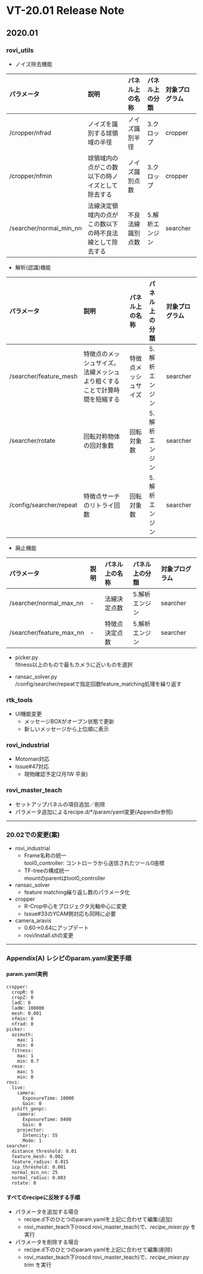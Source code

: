 # VT-20.01 Release Note

## 2020.01

### rovi_utils

- ノイズ除去機能

|パラメータ|説明|パネル上の名称|パネル上の分類|対象プログラム|
|:----|:----|:----|:----|:----|
|/cropper/nfrad|ノイズを識別する球領域の半径|ノイズ識別半径|3.クロップ|cropper|
|/cropper/nfmin|球領域内の点がこの数以下の時ノイズとして除去する|ノイズ識別点数|3.クロップ|cropper|
|/searcher/normal_min_nn|法線決定領域内の点がこの数以下の時不良法線として除去する|不良法線識別点数|5.解析エンジン|searcher|

- 解析(認識)機能

|パラメータ|説明|パネル上の名称|パネル上の分類|対象プログラム|
|:----|:----|:----|:----|:----|
|/searcher/feature_mesh|特徴点のメッシュサイズ。法線メッシュより粗くすることで計算時間を短縮する|特徴点メッシュサイズ|5.解析エンジン|searcher|
|/searcher/rotate|回転対称物体の回対象数|回転対象数|5.解析エンジン|searcher|
|/config/searcher/repeat|特徴点サーチのリトライ回数|回転対象数|5.解析エンジン|searcher|

- 廃止機能

|パラメータ|説明|パネル上の名称|パネル上の分類|対象プログラム|
|:----|:----|:----|:----|:----|
|/searcher/normal_max_nn|-|法線決定点数|5.解析エンジン|searcher|
|/searcher/feature_max_nn|-|特徴点決定点数|5.解析エンジン|searcher|

- picker.py  
fitness以上のもので最もカメラに近いものを選択

- ransac_solver.py  
/config/searcher/repeatで指定回数feature_matching処理を繰り返す

### rtk_tools

- UI機能変更
    - メッセージBOXがオープン状態で更新
    - 新しいメッセージから上位順に表示

### rovi_industrial

- Motoman対応
- Issue#47対応
    - 現物確認予定(2月1W 平泉)

### rovi_master_teach  
- セットアップパネルの項目追加／削除
- パラメータ追加によるrecipe.d/*/param/yaml変更(Appendix参照)

<hr>

### 20.02での変更(案)
- rovi_industrial
    - Frame名称の統一  
    tool0_controller: コントローラから送信されたツール0座標
    - TF-treeの構成統一  
    mountのparentはtool0_controller
- ransac_solver
    - feature matching繰り返し数のパラメータ化
- cropper
    - R-Crop中心をプロジェクタ光軸中心に変更
    - Issue#33のYCAM側対応も同時に必要
- camera_aravis
    - 0.60→0.64にアップデート
    - rovi/Install.shの変更

<hr>

### Appendix(A) レシピのparam.yaml変更手順  
#### param.yaml実例
~~~
cropper:
  cropR: 0
  cropZ: 0
  ladC: 0
  ladW: 100000
  mesh: 0.001
  nfmin: 0
  nfrad: 0
picker:
  azimuth:
    max: 1
    min: 0
  fitness:
    max: 1
    min: 0.7
  rmse:
    max: 5
    min: 0
rovi:
  live:
    camera:
      ExposureTime: 10000
      Gain: 0
  pshift_genpc:
    camera:
      ExposureTime: 8400
      Gain: 0
    projector:
      Intencity: 55
      Mode: 1
searcher:
  distance_threshold: 0.01
  feature_mesh: 0.002
  feature_radius: 0.015
  icp_threshold: 0.001
  normal_min_nn: 25
  normal_radius: 0.003
  rotate: 0  
~~~  
#### すべてのrecipeに反映する手順
- パラメータを追加する場合
    - recipe.d下のひとつのparam.yamlを上記に合わせて編集(追加)
    - rovi_master_teach下(roscd rovi_master_teach)で、*recipe_mixer.py* を実行
- パラメータを削除する場合
    - recipe.d下のひとつのparam.yamlを上記に合わせて編集(削除)
    - rovi_master_teach下(roscd rovi_master_teach)で、*recipe_mixer.py trim* を実行
